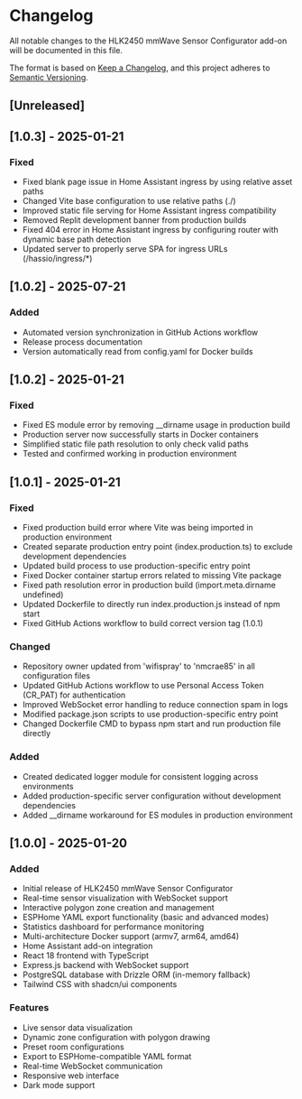 # Changelog

All notable changes to the HLK2450 mmWave Sensor Configurator add-on will be documented in this file.

The format is based on [Keep a Changelog](https://keepachangelog.com/en/1.0.0/),
and this project adheres to [Semantic Versioning](https://semver.org/spec/v2.0.0.html).

## [Unreleased]

## [1.0.3] - 2025-01-21
### Fixed
- Fixed blank page issue in Home Assistant ingress by using relative asset paths
- Changed Vite base configuration to use relative paths (./)
- Improved static file serving for Home Assistant ingress compatibility
- Removed Replit development banner from production builds
- Fixed 404 error in Home Assistant ingress by configuring router with dynamic base path detection
- Updated server to properly serve SPA for ingress URLs (/hassio/ingress/*)

## [1.0.2] - 2025-07-21
### Added
- Automated version synchronization in GitHub Actions workflow
- Release process documentation
- Version automatically read from config.yaml for Docker builds

## [1.0.2] - 2025-01-21
### Fixed
- Fixed ES module error by removing __dirname usage in production build
- Production server now successfully starts in Docker containers
- Simplified static file path resolution to only check valid paths
- Tested and confirmed working in production environment

## [1.0.1] - 2025-01-21

### Fixed
- Fixed production build error where Vite was being imported in production environment
- Created separate production entry point (index.production.ts) to exclude development dependencies
- Updated build process to use production-specific entry point
- Fixed Docker container startup errors related to missing Vite package
- Fixed path resolution error in production build (import.meta.dirname undefined)
- Updated Dockerfile to directly run index.production.js instead of npm start
- Fixed GitHub Actions workflow to build correct version tag (1.0.1)

### Changed
- Repository owner updated from 'wifispray' to 'nmcrae85' in all configuration files
- Updated GitHub Actions workflow to use Personal Access Token (CR_PAT) for authentication
- Improved WebSocket error handling to reduce connection spam in logs
- Modified package.json scripts to use production-specific entry point
- Changed Dockerfile CMD to bypass npm start and run production file directly

### Added
- Created dedicated logger module for consistent logging across environments
- Added production-specific server configuration without development dependencies
- Added __dirname workaround for ES modules in production environment

## [1.0.0] - 2025-01-20

### Added
- Initial release of HLK2450 mmWave Sensor Configurator
- Real-time sensor visualization with WebSocket support
- Interactive polygon zone creation and management
- ESPHome YAML export functionality (basic and advanced modes)
- Statistics dashboard for performance monitoring
- Multi-architecture Docker support (armv7, arm64, amd64)
- Home Assistant add-on integration
- React 18 frontend with TypeScript
- Express.js backend with WebSocket support
- PostgreSQL database with Drizzle ORM (in-memory fallback)
- Tailwind CSS with shadcn/ui components

### Features
- Live sensor data visualization
- Dynamic zone configuration with polygon drawing
- Preset room configurations
- Export to ESPHome-compatible YAML format
- Real-time WebSocket communication
- Responsive web interface
- Dark mode support
